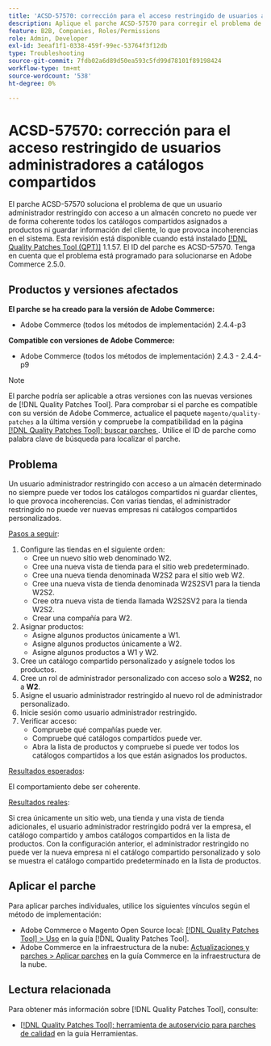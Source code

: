 ```yaml
---
title: 'ACSD-57570: corrección para el acceso restringido de usuarios administradores a catálogos compartidos'
description: Aplique el parche ACSD-57570 para corregir el problema de Adobe Commerce en el que un usuario administrador restringido con acceso a un almacén determinado no puede ver de forma coherente todos los catálogos compartidos asignados a productos o guardar información del cliente, lo que provoca incoherencias en el sistema.
feature: B2B, Companies, Roles/Permissions
role: Admin, Developer
exl-id: 3eeaf1f1-0338-459f-99ec-53764f3f12db
type: Troubleshooting
source-git-commit: 7fdb02a6d89d50ea593c5fd99d78101f89198424
workflow-type: tm+mt
source-wordcount: '538'
ht-degree: 0%

---
```


# ACSD-57570: corrección para el acceso restringido de usuarios administradores a catálogos compartidos

El parche ACSD-57570 soluciona el problema de que un usuario administrador restringido con acceso a un almacén concreto no puede ver de forma coherente todos los catálogos compartidos asignados a productos ni guardar información del cliente, lo que provoca incoherencias en el sistema. Esta revisión está disponible cuando está instalado [[!DNL Quality Patches Tool (QPT)]](/help/tools/quality-patches-tool/quality-patches-tool-to-self-serve-quality-patches.md) 1.1.57. El ID del parche es ACSD-57570. Tenga en cuenta que el problema está programado para solucionarse en Adobe Commerce 2.5.0.

## Productos y versiones afectados

**El parche se ha creado para la versión de Adobe Commerce:**

* Adobe Commerce (todos los métodos de implementación) 2.4.4-p3

**Compatible con versiones de Adobe Commerce:**

* Adobe Commerce (todos los métodos de implementación) 2.4.3 - 2.4.4-p9

>[!NOTE]
>
>El parche podría ser aplicable a otras versiones con las nuevas versiones de [!DNL Quality Patches Tool]. Para comprobar si el parche es compatible con su versión de Adobe Commerce, actualice el paquete `magento/quality-patches` a la última versión y compruebe la compatibilidad en la página [[!DNL Quality Patches Tool]: buscar parches &#x200B;](https://experienceleague.adobe.com/tools/commerce-quality-patches/index.html?lang=es). Utilice el ID de parche como palabra clave de búsqueda para localizar el parche.

## Problema

Un usuario administrador restringido con acceso a un almacén determinado no siempre puede ver todos los catálogos compartidos ni guardar clientes, lo que provoca incoherencias. Con varias tiendas, el administrador restringido no puede ver nuevas empresas ni catálogos compartidos personalizados.

<u>Pasos a seguir</u>:

1. Configure las tiendas en el siguiente orden:
   * Cree un nuevo sitio web denominado W2.
   * Cree una nueva vista de tienda para el sitio web predeterminado.
   * Cree una nueva tienda denominada W2S2 para el sitio web W2.
   * Cree una nueva vista de tienda denominada W2S2SV1 para la tienda W2S2.
   * Cree otra nueva vista de tienda llamada W2S2SV2 para la tienda W2S2.
   * Crear una compañía para W2.
1. Asignar productos:
   * Asigne algunos productos únicamente a W1.
   * Asigne algunos productos únicamente a W2.
   * Asigne algunos productos a W1 y W2.
1. Cree un catálogo compartido personalizado y asígnele todos los productos.
1. Cree un rol de administrador personalizado con acceso solo a **W2S2**, no a **W2**.
1. Asigne el usuario administrador restringido al nuevo rol de administrador personalizado.
1. Inicie sesión como usuario administrador restringido.
1. Verificar acceso:
   * Compruebe qué compañías puede ver.
   * Compruebe qué catálogos compartidos puede ver.
   * Abra la lista de productos y compruebe si puede ver todos los catálogos compartidos a los que están asignados los productos.

<u>Resultados esperados</u>:

El comportamiento debe ser coherente.

<u>Resultados reales</u>:

Si crea únicamente un sitio web, una tienda y una vista de tienda adicionales, el usuario administrador restringido podrá ver la empresa, el catálogo compartido y ambos catálogos compartidos en la lista de productos. Con la configuración anterior, el administrador restringido no puede ver la nueva empresa ni el catálogo compartido personalizado y solo se muestra el catálogo compartido predeterminado en la lista de productos.

## Aplicar el parche

Para aplicar parches individuales, utilice los siguientes vínculos según el método de implementación:

* Adobe Commerce o Magento Open Source local: [[!DNL Quality Patches Tool] > Uso](/help/tools/quality-patches-tool/usage.md) en la guía [!DNL Quality Patches Tool].
* Adobe Commerce en la infraestructura de la nube: [Actualizaciones y parches > Aplicar parches](https://experienceleague.adobe.com/docs/commerce-cloud-service/user-guide/develop/upgrade/apply-patches.html?lang=es) en la guía Commerce en la infraestructura de la nube.

## Lectura relacionada

Para obtener más información sobre [!DNL Quality Patches Tool], consulte:

* [[!DNL Quality Patches Tool]: herramienta de autoservicio para parches de calidad](/help/tools/quality-patches-tool/quality-patches-tool-to-self-serve-quality-patches.md) en la guía Herramientas.
